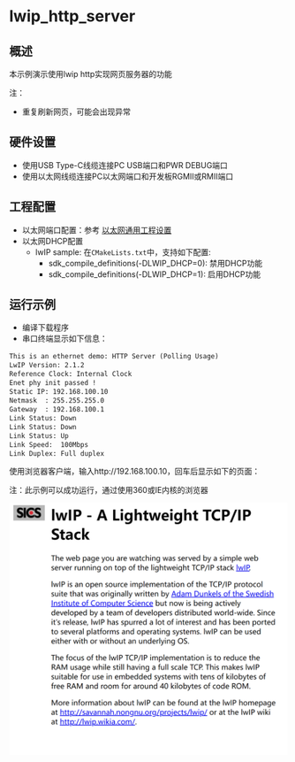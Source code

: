 # lwip_http_server

## 概述

本示例演示使用lwip http实现网页服务器的功能

注：

* 重复刷新网页，可能会出现异常

## 硬件设置

* 使用USB Type-C线缆连接PC USB端口和PWR DEBUG端口
* 使用以太网线缆连接PC以太网端口和开发板RGMII或RMII端口

## 工程配置

- 以太网端口配置：参考 [以太网通用工程设置](../doc/Ethernet_Common_Project_Settings_zh.md)
- 以太网DHCP配置
    - lwIP sample:  在`CMakeLists.txt`中，支持如下配置:
      - sdk_compile_definitions(-DLWIP_DHCP=0): 禁用DHCP功能
      - sdk_compile_definitions(-DLWIP_DHCP=1): 启用DHCP功能


## 运行示例

* 编译下载程序
* 串口终端显示如下信息：

```console
This is an ethernet demo: HTTP Server (Polling Usage)
LwIP Version: 2.1.2
Reference Clock: Internal Clock
Enet phy init passed !
Static IP: 192.168.100.10
Netmask  : 255.255.255.0
Gateway  : 192.168.100.1
Link Status: Down
Link Status: Down
Link Status: Up
Link Speed:  100Mbps
Link Duplex: Full duplex
```

使用浏览器客户端，输入http://192.168.100.10，回车后显示如下的页面：

注：此示例可以成功运行，通过使用360或IE内核的浏览器

 ![https_server](doc/lwip_httpsrv.png)
